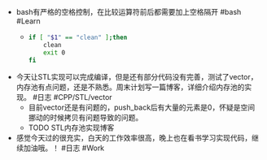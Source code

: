 - bash有严格的空格控制，在比较运算符前后都需要加上空格隔开 #bash #Learn
	- ```bash
	  if [ "$1" == "clean" ];then
	      clean
	      exit 0
	  fi
	  ```
- 今天让STL实现可以完成编译，但是还有部分代码没有完善，测试了vector，内存池有点问题，还是不熟悉。周末计划写一篇博客，详细介绍内存池的实现。 #日志 #CPP/STL/vector
	- 目前vector还是有问题的，push_back后有大量的元素是0，怀疑是空间挪动的时候拷贝有问题导致的问题。
	- TODO STL内存池实现博客
- 感觉今天过的很充实，白天的工作效率很高，晚上也在看书学习实现代码，继续加油哦。！ #日志 #Work